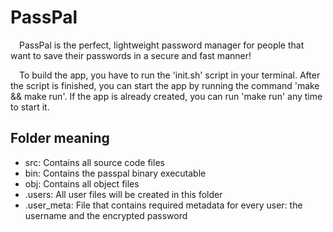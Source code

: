 # PassPal

&emsp;PassPal is the perfect, lightweight password manager for people that want to save their passwords in a secure and fast manner!

&emsp;To build the app, you have to run the 'init.sh' script in your terminal. After the script is finished, you can start the app by running the command 'make && make run'. If the app is already created, you can run 'make run' any time to start it.

## Folder meaning

* src: Contains all source code files
* bin: Contains the passpal binary executable
* obj: Contains all object files
* .users: All user files will be created in this folder
* .user_meta: File that contains required metadata for every user: the username and the encrypted password

